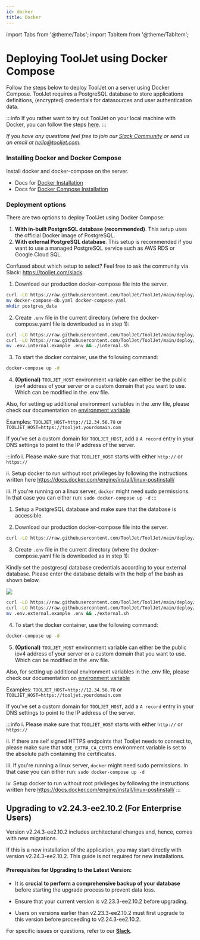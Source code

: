 ```yaml
---
id: docker
title: Docker
---
```


import Tabs from '@theme/Tabs';
import TabItem from '@theme/TabItem';

# Deploying ToolJet using Docker Compose

Follow the steps below to deploy ToolJet on a server using Docker Compose. ToolJet requires a PostgreSQL database to store applications definitions, (encrypted) credentials for datasources and user authentication data.

:::info
If you rather want to try out ToolJet on your local machine with Docker, you can follow the steps [here](/docs/setup/try-tooljet/).
:::

*If you have any questions feel free to join our [Slack Community](https://tooljet.com/slack) or send us an email at hello@tooljet.com.*

### Installing Docker and Docker Compose
Install docker and docker-compose on the server.
   - Docs for [Docker Installation](https://docs.docker.com/engine/install/)
   - Docs for [Docker Compose Installation](https://docs.docker.com/compose/install/)

### Deployment options

There are two options to deploy ToolJet using Docker Compose:
1. **With in-built PostgreSQL database (recommended)**. This setup uses the official Docker image of PostgreSQL.
2.   **With external PostgreSQL database**. This setup is recommended if you want to use a managed PostgreSQL service such as AWS RDS or Google Cloud SQL.

Confused about which setup to select? Feel free to ask the community via Slack: https://tooljet.com/slack.


<Tabs>
  <TabItem value="with-in-built-postgres" label="With in-built PostgreSQL" default>

  1. Download our production docker-compose file into the server.
  ```bash
  curl -LO https://raw.githubusercontent.com/ToolJet/ToolJet/main/deploy/docker/docker-compose-db.yaml
  mv docker-compose-db.yaml docker-compose.yaml
  mkdir postgres_data
  ```

  2. Create `.env` file in the current directory (where the docker-compose.yaml file is downloaded as in step 1):

  ```bash
  curl -LO https://raw.githubusercontent.com/ToolJet/ToolJet/main/deploy/docker/.env.internal.example
  curl -LO https://raw.githubusercontent.com/ToolJet/ToolJet/main/deploy/docker/internal.sh && chmod +x internal.sh
  mv .env.internal.example .env && ./internal.sh
  ```

  3. To start the docker container, use the following command:

  ```bash
  docker-compose up -d
  ```

  4. **(Optional)** `TOOLJET_HOST` environment variable can either be the public ipv4 address of your server or a custom domain that you want to use. Which can be modified in the .env file.

  Also, for setting up additional environment variables in the .env file, please check our documentation on [environment variable](/docs/setup/env-vars)

  Examples:
  `TOOLJET_HOST=http://12.34.56.78` or
  `TOOLJET_HOST=https://tooljet.yourdomain.com`
  
  If you've set a custom domain for `TOOLJET_HOST`, add a `A record` entry in your DNS settings to point to the IP address of the server. 

  :::info
  i. Please make sure that `TOOLJET_HOST` starts with either `http://` or `https://`

  ii. Setup docker to run without root privileges by following the instructions written here https://docs.docker.com/engine/install/linux-postinstall/

  iii. If you're running on a linux server, `docker` might need sudo permissions. In that case you can either run:
  `sudo docker-compose up -d`
  :::



  </TabItem>
  <TabItem value="with-external-postgres" label="With external PostgreSQL">

  1. Setup a PostgreSQL database and make sure that the database is accessible.

  2. Download our production docker-compose file into the server.
  ```bash
  curl -LO https://raw.githubusercontent.com/ToolJet/ToolJet/main/deploy/docker/docker-compose.yaml
  ```

  3. Create `.env` file in the current directory (where the docker-compose.yaml file is downloaded as in step 1):

  Kindly set the postgresql database credentials according to your external database. Please enter the database details with the help of the bash as shown below.

  <div style={{textAlign: 'center'}}>

  <img className="screenshot-full" src="/img/setup/docker/bash.gif"/>

  </div> 

  ```bash
  curl -LO https://raw.githubusercontent.com/ToolJet/ToolJet/main/deploy/docker/.env.external.example
  curl -LO https://raw.githubusercontent.com/ToolJet/ToolJet/main/deploy/docker/external.sh && chmod +x external.sh
  mv .env.external.example .env && ./external.sh
  ```

  4. To start the docker container, use the following command:

  ```bash
  docker-compose up -d
  ```

  5. **(Optional)** `TOOLJET_HOST` environment variable can either be the public ipv4 address of your server or a custom domain that you want to use. Which can be modified in the .env file.

  Also, for setting up additional environment variables in the .env file, please check our documentation on [environment variable](/docs/setup/env-vars)

  Examples:
  `TOOLJET_HOST=http://12.34.56.78` or
  `TOOLJET_HOST=https://tooljet.yourdomain.com`
  
  If you've set a custom domain for `TOOLJET_HOST`, add a `A record` entry in your DNS settings to point to the IP address of the server.

  :::info
  i. Please make sure that `TOOLJET_HOST` starts with either `http://` or `https://`

  ii. If there are self signed HTTPS endpoints that Tooljet needs to connect to, please make sure that `NODE_EXTRA_CA_CERTS` environment variable is set to the absolute path containing the certificates.

  iii. If you're running a linux server, `docker` might need sudo permissions. In that case you can either run:
  `sudo docker-compose up -d`

  iv. Setup docker to run without root privileges by following the instructions written here https://docs.docker.com/engine/install/linux-postinstall/
:::

</TabItem>
</Tabs>

## Upgrading to v2.24.3-ee2.10.2 (For Enterprise Users)

Version v2.24.3-ee2.10.2 includes architectural changes and, hence, comes with new migrations.

If this is a new installation of the application, you may start directly with version v2.24.3-ee2.10.2. This guide is not required for new installations.

#### Prerequisites for Upgrading to the Latest Version:

- It is **crucial to perform a comprehensive backup of your database** before starting the upgrade process to prevent data loss.

- Ensure that your current version is v2.23.3-ee2.10.2 before upgrading. 

- Users on versions earlier than v2.23.3-ee2.10.2 must first upgrade to this version before proceeding to v2.24.3-ee2.10.2.

For specific issues or questions, refer to our **[Slack](https://tooljet.slack.com/join/shared_invite/zt-25438diev-mJ6LIZpJevG0LXCEcL0NhQ#)**.






